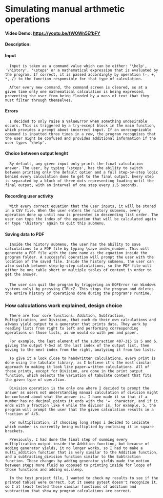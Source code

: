 # Simulating manual arthmetic operations
#### Video Demo:  https://youtu.be/fWOWn5EfbFY
#### Description:

  #### Input
      Input is taken as a command value which can be either: '\help', '\history', '\steps' or a mathematical expression that is evaluated by the program. If correct, it is passed accordingly by operation (-, +, *, /) to the function responsible for that type of calculation.

      After every new command, the command screen is cleared, so at a given time only one mathematical calculation is being expressed, preventing the user from being flooded by a mass of text that they must filter through themselves.
  #### Errors
      I decided to only raise a ValueError when something undesirable occurs. This is triggered by a try-except block in the main function, which provides a prompt about incorrect input. If an unrecognizable command is inputted three times in a row, the program recognizes that the user might be confused and provides additional information if the user types '\help'.
  #### Choice between output lenght
      By default, any given input only prints the final calculation answer. The user, by typing '\steps', has the ability to switch between printing only the default option and a full step-by-step logic behind every calculation done to get to the final output. Every step is separated by a block of three dots representing loading until the final output, with an interval of one step every 1.5 seconds.
  #### Recording user activity
      With every correct equation that the user inputs, it will be stored in a CSV file. When the user enters the history submenu, every operation done up until now is presented in descending list order. The user can type the index of the equation that will be calculated again or type '\history' again to quit this submenu.
  #### Saving data to PDF
      Inside the history submenu, the user has the ability to save calculations to a PDF file by typing \save index_number. This will generate a PDF file with the same name as the equation inside the program folder. A successful operation will prompt the user with the location of the saved file. Inside the history submenu, the user can also switch between step-by-step calculations, so the PDF file will either be one table short or multiple tables of content in order to get the answer.
  ####
      The user can quit the program by triggering an EOFError (on Windows systems only) by pressing CTRL+Z. This stops the program and deletes the entire history of operations done during the program's runtime.

  ### How calculations work explained, design choice
      There are four core functions: Addition, Subtraction, Multiplication, and Division, that each do their own calculations and always yield output to a generator that prints data. They work by reading lists from right to left and performing corresponding operations on those lists, as we would do with pen and paper.

      For example, the last element of the subtraction 407-315 is 5 and 6, giving the output 7-5=2 at the last index of the output list, then moving to the next index from the right, analyzing it from two lists.

      To give it a look close to handwritten calculations, every print is done using the tabulate library, as I believe it's the most similar approach to making it look like paper-written calculations. All of these prints, except for Division, are done in the print_output function, which selects the variation of tabulate content that fits the given type of operation.

      Division operation is the only one where I decided to prompt the answer as users not understanding manual calculation of division might be confused about what the answer is. I have made it so that if a number has no decimal points it ends with the '=' character, and if it ends with a fraction like 4 while the divisor is, for example, 5, the program will prompt the user that the given calculation results in a fraction of 4/5.
      
      For multiplication, if choosing long steps i decided to indicate which number is currently being multiplied by enclosing it in square brackets.
      
      Previously, I had done the final step of summing every multiplication output inside the Addition function, but because of adding generator yields, it no longer works, so I had to make a multi_addition function that is very similar to the Addition function, and a subtracting_division function similar to the Subtraction function. These changes by adding generator yields made the motion between steps more fluid as opposed to printing inside for loops of those functions and adding os.sleep.
      
      In the test_project file, I wanted to check my results to see if the printed tables were correct, but it seems pytest doesn't recognize it, so I at least tested those similar functions of addition and subtraction that show my program calculations are correct.
      